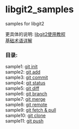 # libgit2_samples
samples for libgit2

更具体的说明: [libgit2使用教程](http://ftxtool.org/index.php/category/libgit2/)  
[基础术语详解](http://ftxtool.org/index.php/2016/03/12/95/)  


### 目录:
sample1: [git init](http://ftxtool.org/index.php/2016/02/27/67/)  
sample2: [git add](http://ftxtool.org/index.php/2016/03/05/80/)  
sample3: [git commit](http://ftxtool.org/index.php/2016/03/13/102/)  
sample4: [git status](http://ftxtool.org/index.php/2016/03/25/113/)  
sample5: [git diff](http://ftxtool.org/index.php/2016/04/03/127/)  
sample6: [git branch](http://ftxtool.org/index.php/2016/04/20/139/)  
sample7: [git merge](http://ftxtool.org/index.php/2016/04/28/143/)  
sample8: [git remote](http://ftxtool.org/index.php/2016/05/01/146/)  
sample9: [git fetch & pull](http://ftxtool.org/index.php/2016/05/25/179/)  
sample10: [git clone](http://ftxtool.org/index.php/2016/05/27/187/)  
sample11: [git push]()  